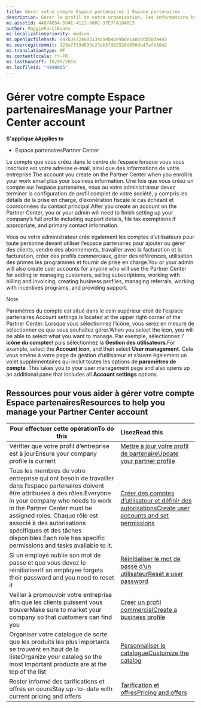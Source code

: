 ```yaml
---
title: Gérer votre compte Espace partenaires | Espace partenaires
description: Gérer le profil de votre organisation, les informations bancaires et fiscaux et vos utilisateurs.
ms.assetid: 4A07A85A-594E-4121-808C-37E7FA18A0C5
author: MaggiePucciEvans
ms.localizationpriority: medium
ms.openlocfilehash: 647b34724603134caeb48e9b8e1a8cdcb50da445
ms.sourcegitcommit: 123a7f53d633c27eb5f982926d856de47afb1042
ms.translationtype: MT
ms.contentlocale: fr-FR
ms.lasthandoff: 10/09/2018
ms.locfileid: "4490085"
---
```

# <a name="manage-your-partner-center-account"></a><span data-ttu-id="0f374-103">Gérer votre compte Espace partenaires</span><span class="sxs-lookup"><span data-stu-id="0f374-103">Manage your Partner Center account</span></span>

**<span data-ttu-id="0f374-104">S'applique à</span><span class="sxs-lookup"><span data-stu-id="0f374-104">Applies to</span></span>**

-  <span data-ttu-id="0f374-105">Espace partenaires</span><span class="sxs-lookup"><span data-stu-id="0f374-105">Partner Center</span></span>

<span data-ttu-id="0f374-106">Le compte que vous créez dans le centre de l’espace lorsque vous vous inscrivez est votre adresse e-mail, ainsi que des informations de votre entreprise.</span><span class="sxs-lookup"><span data-stu-id="0f374-106">The account you create on the Partner Center when you enroll is your work email plus your business information.</span></span> <span data-ttu-id="0f374-107">Une fois que vous créez un compte sur l’espace partenaires, vous ou votre administrateur devez terminer la configuration de profil complet de votre société, y compris les détails de la prise en charge, d’exonération fiscale le cas échéant et coordonnées du contact principal.</span><span class="sxs-lookup"><span data-stu-id="0f374-107">After you create an account on the Partner Center, you or your admin will need to finish setting up your company’s full profile including support details, file tax exemptions if appropriate, and primary contact information.</span></span> 

<span data-ttu-id="0f374-108">Vous ou votre administrateur crée également les comptes d’utilisateurs pour toute personne devant utiliser l’espace partenaires pour ajouter ou gérer des clients, vendre des abonnements, travailler avec la facturation et la facturation, créer des profils commerciaux, gérer des références, utilisation des primes les programmes et fournir de prise en charge.</span><span class="sxs-lookup"><span data-stu-id="0f374-108">You or your admin will also create user accounts for anyone who will use the Partner Center for adding or managing customers, selling subscriptions, working with billing and invoicing, creating business profiles, managing referrals, working with incentives programs, and providing support.</span></span>

>[!NOTE]
><span data-ttu-id="0f374-109">Paramètres du compte est situé dans le coin supérieur droit de l’espace partenaires.</span><span class="sxs-lookup"><span data-stu-id="0f374-109">Account settings is located at the upper right corner of the Partner Center.</span></span> <span data-ttu-id="0f374-110">Lorsque vous sélectionnez l’icône, vous serez en mesure de sélectionner ce que vous souhaitez gérer.</span><span class="sxs-lookup"><span data-stu-id="0f374-110">When you select the icon, you will be able to select what you want to manage.</span></span> <span data-ttu-id="0f374-111">Par exemple, sélectionnez l' **icône du compte**et puis sélectionnez la **Gestion des utilisateurs**.</span><span class="sxs-lookup"><span data-stu-id="0f374-111">For example, select the **Account icon**, and then select **User management**.</span></span> <span data-ttu-id="0f374-112">Cela vous amène à votre page de gestion d’utilisateur et s’ouvre également un volet supplémentaires qui inclut toutes les options de **paramètres de compte** .</span><span class="sxs-lookup"><span data-stu-id="0f374-112">This takes you to your user management page and also opens up an additional pane that includes all **Account settings** options.</span></span>


## <a name="resources-to-help-you-manage-your-partner-center-account"></a><span data-ttu-id="0f374-113">Ressources pour vous aider à gérer votre compte Espace partenaires</span><span class="sxs-lookup"><span data-stu-id="0f374-113">Resources to help you manage your Partner Center account</span></span>

|**<span data-ttu-id="0f374-114">Pour effectuer cette opération</span><span class="sxs-lookup"><span data-stu-id="0f374-114">To do this</span></span>**   |**<span data-ttu-id="0f374-115">Lisez</span><span class="sxs-lookup"><span data-stu-id="0f374-115">Read this</span></span>**   |
|-----------------------|:-----------------------|
|<span data-ttu-id="0f374-116">Vérifier que votre profil d’entreprise est à jour</span><span class="sxs-lookup"><span data-stu-id="0f374-116">Ensure your company profile is current</span></span>   |[<span data-ttu-id="0f374-117">Mettre à jour votre profil de partenaire</span><span class="sxs-lookup"><span data-stu-id="0f374-117">Update your partner profile</span></span>](update-your-partner-profile.md)|
|<span data-ttu-id="0f374-118">Tous les membres de votre entreprise qui ont besoin de travailler dans l’espace partenaires doivent être attribuées à des rôles.</span><span class="sxs-lookup"><span data-stu-id="0f374-118">Everyone in your company who needs to work in the Partner Center must be assigned roles.</span></span> <span data-ttu-id="0f374-119">Chaque rôle est associé à des autorisations spécifiques et des tâches disponibles.</span><span class="sxs-lookup"><span data-stu-id="0f374-119">Each role has specific permissions and tasks available to it.</span></span>|[<span data-ttu-id="0f374-120">Créer des comptes d’utilisateur et définir des autorisations</span><span class="sxs-lookup"><span data-stu-id="0f374-120">Create user accounts and set permissions</span></span>](create-user-accounts-and-set-permissions.md)|
|<span data-ttu-id="0f374-121">Si un employé oublie son mot de passe et que vous devez le réinitialiser</span><span class="sxs-lookup"><span data-stu-id="0f374-121">If an employee forgets their password and you need to reset it</span></span>  |[<span data-ttu-id="0f374-122">Réinitialiser le mot de passe d’un utilisateur</span><span class="sxs-lookup"><span data-stu-id="0f374-122">Reset a user password</span></span>](reset-a-user-password.md)|
|<span data-ttu-id="0f374-123">Veiller à promouvoir votre entreprise afin que les clients puissent vous trouver</span><span class="sxs-lookup"><span data-stu-id="0f374-123">Make sure to market your company so that customers can find you</span></span>   |[<span data-ttu-id="0f374-124">Créer un profil commercial</span><span class="sxs-lookup"><span data-stu-id="0f374-124">Create a business profile</span></span>](create-a-marketing-profile.md)|
|<span data-ttu-id="0f374-125">Organiser votre catalogue de sorte que les produits les plus importants se trouvent en haut de la liste</span><span class="sxs-lookup"><span data-stu-id="0f374-125">Organize your catalog so the most important products are at the top of the list</span></span>   |[<span data-ttu-id="0f374-126">Personnaliser le catalogue</span><span class="sxs-lookup"><span data-stu-id="0f374-126">Customize the catalog</span></span>](customize-the-catalog.md)|
|<span data-ttu-id="0f374-127">Rester informé des tarifications et offres en cours</span><span class="sxs-lookup"><span data-stu-id="0f374-127">Stay up-to-date with current pricing and offers</span></span>   |[<span data-ttu-id="0f374-128">Tarification et offres</span><span class="sxs-lookup"><span data-stu-id="0f374-128">Pricing and offers</span></span>](pricing-and-offers.md)|













 

 



